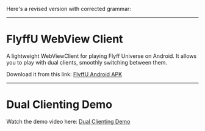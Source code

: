 Here's a revised version with corrected grammar:

---

# FlyffU WebView Client

A lightweight WebViewClient for playing Flyff Universe on Android. It allows you to play with dual clients, smoothly switching between them.

Download it from this link: [FlyffU Android APK](https://github.com/ils94/FlyffUAndroid/releases/download/release/FlyffUAndroid.apk)

---

# Dual Clienting Demo

Watch the demo video here: [Dual Clienting Demo](https://streamable.com/0173y4)
